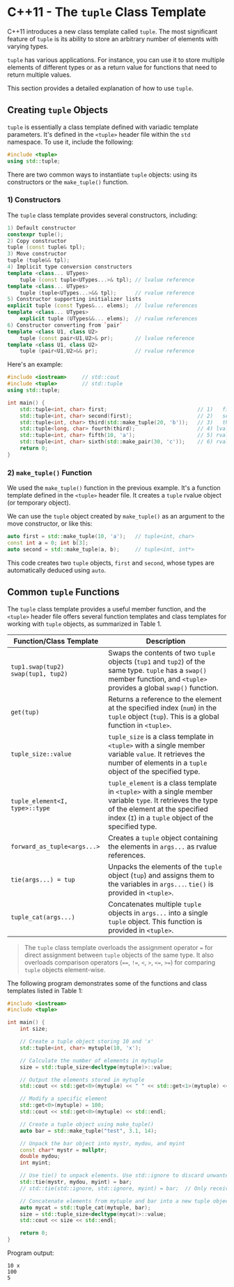 # C++11 - The `tuple` Class Template

C++11 introduces a new class template called `tuple`. The most significant feature of `tuple` is its ability to store an arbitrary number of elements with varying types.

`tuple` has various applications. For instance, you can use it to store multiple elements of different types or as a return value for functions that need to return multiple values.

This section provides a detailed explanation of how to use `tuple`.

## Creating `tuple` Objects

`tuple` is essentially a class template defined with variadic template parameters. It's defined in the `<tuple>` header file within the `std` namespace. To use it, include the following:

```c++
#include <tuple>
using std::tuple;
```

There are two common ways to instantiate `tuple` objects: using its constructors or the `make_tuple()` function.

### 1) Constructors

The `tuple` class template provides several constructors, including:

```c++
1) Default constructor
constexpr tuple();
2) Copy constructor
tuple (const tuple& tpl);
3) Move constructor
tuple (tuple&& tpl);
4) Implicit type conversion constructors
template <class... UTypes>
    tuple (const tuple<UTypes...>& tpl); // lvalue reference
template <class... UTypes>
    tuple (tuple<UTypes...>&& tpl);      // rvalue reference
5) Constructor supporting initializer lists
explicit tuple (const Types&... elems);  // lvalue references
template <class... UTypes>
    explicit tuple (UTypes&&... elems);  // rvalue references
6) Constructor converting from `pair`
template <class U1, class U2>
    tuple (const pair<U1,U2>& pr);       // lvalue reference
template <class U1, class U2>
    tuple (pair<U1,U2>&& pr);            // rvalue reference
```

Here's an example:

```c++
#include <iostream>     // std::cout
#include <tuple>        // std::tuple
using std::tuple;

int main() {
    std::tuple<int, char> first;                             // 1)   first{}
    std::tuple<int, char> second(first);                     // 2)   second{}
    std::tuple<int, char> third(std::make_tuple(20, 'b'));   // 3)   third{20,'b'}
    std::tuple<long, char> fourth(third);                    // 4) lvalue, fourth{20,'b'}
    std::tuple<int, char> fifth(10, 'a');                    // 5) rvalue, fifth{10.'a'}
    std::tuple<int, char> sixth(std::make_pair(30, 'c'));    // 6) rvalue, sixth{30,''c}
    return 0;
}
```

### 2) `make_tuple()` Function

We used the `make_tuple()` function in the previous example. It's a function template defined in the `<tuple>` header file. It creates a `tuple` rvalue object (or temporary object).

We can use the `tuple` object created by `make_tuple()` as an argument to the move constructor, or like this:

```c++
auto first = std::make_tuple(10, 'a');   // tuple<int, char>
const int a = 0; int b[3];
auto second = std::make_tuple(a, b);     // tuple<int, int*>
```

This code creates two `tuple` objects, `first` and `second`, whose types are automatically deduced using `auto`.

## Common `tuple` Functions

The `tuple` class template provides a useful member function, and the `<tuple>` header file offers several function templates and class templates for working with `tuple` objects, as summarized in Table 1.

| Function/Class Template | Description |
|---|---|
| `tup1.swap(tup2)`<br>`swap(tup1, tup2)` | Swaps the contents of two `tuple` objects (`tup1` and `tup2`) of the same type. `tuple` has a `swap()` member function, and `<tuple>` provides a global `swap()` function. |
| `get(tup)` | Returns a reference to the element at the specified index (`num`) in the `tuple` object (`tup`). This is a global function in `<tuple>`. |
| `tuple_size::value` | `tuple_size` is a class template in `<tuple>` with a single member variable `value`. It retrieves the number of elements in a `tuple` object of the specified type. |
| `tuple_element<I, type>::type` | `tuple_element` is a class template in `<tuple>` with a single member variable `type`. It retrieves the type of the element at the specified index (`I`) in a `tuple` object of the specified type. |
| `forward_as_tuple<args...>` | Creates a `tuple` object containing the elements in `args...` as rvalue references. |
| `tie(args...) = tup` | Unpacks the elements of the `tuple` object (`tup`) and assigns them to the variables in `args...`. `tie()` is provided in `<tuple>`. |
| `tuple_cat(args...)` | Concatenates multiple `tuple` objects in `args...` into a single `tuple` object. This function is provided in `<tuple>`. |

> The `tuple` class template overloads the assignment operator `=` for direct assignment between `tuple` objects of the same type. It also overloads comparison operators (`==`, `!=`, `<`, `>`, `<=`, `>=`) for comparing `tuple` objects element-wise.

The following program demonstrates some of the functions and class templates listed in Table 1:

```c++
#include <iostream>
#include <tuple>

int main() {
    int size;

    // Create a tuple object storing 10 and 'x'
    std::tuple<int, char> mytuple(10, 'x');

    // Calculate the number of elements in mytuple
    size = std::tuple_size<decltype(mytuple)>::value;

    // Output the elements stored in mytuple
    std::cout << std::get<0>(mytuple) << " " << std::get<1>(mytuple) << std::endl;

    // Modify a specific element
    std::get<0>(mytuple) = 100;
    std::cout << std::get<0>(mytuple) << std::endl;

    // Create a tuple object using make_tuple()
    auto bar = std::make_tuple("test", 3.1, 14);

    // Unpack the bar object into mystr, mydou, and myint
    const char* mystr = nullptr;
    double mydou;
    int myint;

    // Use tie() to unpack elements. Use std::ignore to discard unwanted values.
    std::tie(mystr, mydou, myint) = bar;
    // std::tie(std::ignore, std::ignore, myint) = bar;  // Only receive the 3rd integer value

    // Concatenate elements from mytuple and bar into a new tuple object
    auto mycat = std::tuple_cat(mytuple, bar);
    size = std::tuple_size<decltype(mycat)>::value;
    std::cout << size << std::endl;

    return 0;
}
```

Program output:

```
10 x
100
5
```


